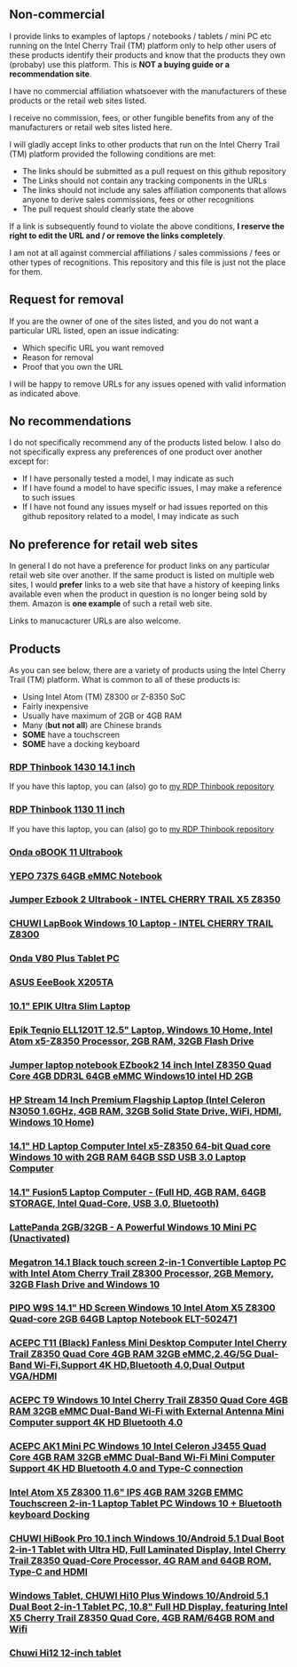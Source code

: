 ## Non-commercial
I provide links to examples of laptops / notebooks / tablets / mini PC etc running on the Intel Cherry Trail (TM) platform only to help other users of these products identify their products and know that the products they own (probaby) use this platform. This is **NOT a buying guide or a recommendation site**.

I have no commercial affiliation whatsoever with the manufacturers of these products or the retail web sites listed.

I receive no commission, fees, or other fungible benefits from any of the manufacturers or retail web sites listed here.

I will gladly accept links to other products that run on the Intel Cherry Trail (TM) platform provided the following conditions are met:
* The links should be submitted as a pull request on this github repository
* The Links should not contain any tracking components in the URLs
* The links should not include any sales affiliation components that allows anyone to derive sales commissions, fees or other recognitions
* The pull request should clearly state the above

If a link is subsequently found to violate the above conditions, **I reserve the right to edit the URL and / or remove the links completely**.

I am not at all against commercial affiliations / sales commissions / fees or other types of recognitions. This repository and this file is just not the place for them.

## Request for removal
If you are the owner of one of the sites listed, and you do not want a particular URL listed, open an issue indicating:
* Which specific URL you want removed
* Reason for removal
* Proof that you own the URL

I will be happy to remove URLs for any issues opened with valid information as indicated above.

## No recommendations
I do not specifically recommend any of the products listed below. I also do not specifically express any preferences of one product over another except for:
* If I have personally tested a model, I may indicate as such
* If I have found a model to have specific issues, I may make a reference to such issues
* If I have not found any issues myself or had issues reported on this github repository related to a model, I may indicate as such

## No preference for retail web sites
In general I do not have a preference for product links on any particular retail web site over another. If the same product is listed on multiple web sites, I would **prefer** links to a web site that have a history of keeping links available even when the product in question is no longer being sold by them. Amazon is **one example** of such a retail web site.

Links to manucacturer URLs are also welcome.

## Products
As you can see below, there are a variety of products using the Intel Cherry Trail (TM) platform. What is common to all of these products is:
* Using Intel Atom (TM) Z8300 or Z-8350 SoC
* Fairly inexpensive
* Usually have maximum of 2GB or 4GB RAM
* Many (**but not all**) are Chinese brands
* **SOME** have a touchscreen
* **SOME** have a docking keyboard

### [RDP Thinbook 1430 14.1 inch](http://rdp.in/laptop/)
If you have this laptop, you can (also) go to [my RDP Thinbook repository](https://github.com/sundarnagarajan/rdp-thinbook-linux)

### [RDP Thinbook 1130 11 inch](http://rdp.in/laptop/)
If you have this laptop, you can (also) go to [my RDP Thinbook repository](https://github.com/sundarnagarajan/rdp-thinbook-linux)

### [Onda oBOOK 11 Ultrabook](https://www.gearbest.com/tablet-pcs/pp_263297.html)

### [YEPO 737S 64GB eMMC Notebook](https://www.gearbest.com/computers/pp_555840.html)

### [Jumper Ezbook 2 Ultrabook - INTEL CHERRY TRAIL X5 Z8350](https://www.gearbest.com/laptops/pp_603954.html)

### [CHUWI LapBook Windows 10 Laptop - INTEL CHERRY TRAIL Z8300](https://www.gearbest.com/tablet-pcs/pp_488238.html)

### [Onda V80 Plus Tablet PC](https://www.gearbest.com/computers/pp_628080.html?lkid=12145865)

### [ASUS EeeBook X205TA](https://www.asus.com/us/Laptops/ASUS_EeeBook_X205TA/)

### [10.1" EPIK Ultra Slim Laptop](https://www.amazon.com/10-1-EPIK-Ultra-Slim-Laptop/dp/B01L35C6WA)

### [Epik Teqnio ELL1201T 12.5" Laptop, Windows 10 Home, Intel Atom x5-Z8350 Processor, 2GB RAM, 32GB Flash Drive](https://www.walmart.com/ip/Epik-Teqnio-ELL1201T-12-5-Laptop-Windows-10-Home-Intel-Atom-x5-Z8350-Processor-2GB-RAM-32GB-Flash-Drive/55474687)

### [Jumper laptop notebook EZbook2 14 inch Intel Z8350 Quad Core 4GB DDR3L 64GB eMMC Windows10 intel HD 2GB](https://www.lightinthebox.com/jumper-ebook2-laptop-14-inch-intel-cherry-trail-quad-core-4gb-ram-64gb-hard-disk-windows10_p5516133.html)

### [HP Stream 14 Inch Premium Flagship Laptop (Intel Celeron N3050 1.6GHz, 4GB RAM, 32GB Solid State Drive, WiFi, HDMI, Windows 10 Home)](https://www.amazon.com/HP-Premium-Flagship-Certified-Refurbished/dp/B01MS6TKUA)

### [14.1" HD Laptop Computer Intel x5-Z8350 64-bit Quad core Windows 10 with 2GB RAM 64GB SSD USB 3.0 Laptop Computer](https://www.amazon.com/Laptop-Computer-x5-Z8350-64-bit-Windows/dp/B06XZSJ2C5)

### [14.1" Fusion5 Laptop Computer - (Full HD, 4GB RAM, 64GB STORAGE, Intel Quad-Core, USB 3.0, Bluetooth)](https://www.amazon.com/Laptop-Computer-x5-Z8350-64-bit-Windows/dp/B0764G3FLG?th=1)

### [LattePanda 2GB/32GB - A Powerful Windows 10 Mini PC (Unactivated)](https://www.dfrobot.com/product-1498.html)

### [Megatron 14.1 Black touch screen 2-in-1 Convertible Laptop PC with Intel Atom Cherry Trail Z8300 Processor, 2GB Memory, 32GB Flash Drive and Windows 10](https://www.walmart.com/ip/Megatron-14-1-Black-touch-screen-2-in-1-Convertible-Laptop-PC-Intel-Atom-Cherry-Trail-Z8300-Processor-2GB-Memory-32GB-Flash-Drive-Windows-10/50998040)

### [PIPO W9S 14.1" HD Screen Windows 10 Intel Atom X5 Z8300 Quad-core 2GB 64GB Laptop Notebook ELT-502471](https://www.tinydeal.com/PIPO-W9S-14-1-HD-Screen-Windows-10-Intel-Atom-X5-Z8300-Quad-core-2GB-64GB-Laptop-Notebook-p-158033.html)

### [ACEPC T11 (Black) Fanless Mini Desktop Computer Intel Cherry Trail Z8350 Quad Core 4GB RAM 32GB eMMC,2.4G/5G Dual-Band Wi-Fi,Support 4K HD,Bluetooth 4.0,Dual Output VGA/HDMI](http://www.iacepc.com/acepc-t11-black/)

### [ACEPC T9 Windows 10 Intel Cherry Trail Z8350 Quad Core 4GB RAM 32GB eMMC Dual-Band Wi-Fi with External Antenna Mini Computer support 4K HD Bluetooth 4.0](http://www.iacepc.com/acepc-t9/)

### [ACEPC AK1 Mini PC Windows 10 Intel Celeron J3455 Quad Core 4GB RAM 32GB eMMC Dual-Band Wi-Fi Mini Computer Support 4K HD Bluetooth 4.0 and Type-C connection](http://www.iacepc.com/acepc-ak1/)

### [Intel Atom X5 Z8300 11.6" IPS 4GB RAM 32GB EMMC Touchscreen 2-in-1 Laptop Tablet PC Windows 10 + Bluetooth keyboard Docking](https://www.amazon.com/Touchscreen-Windows-Bluetooth-keyboard-Docking/dp/B01MXHP7X1)

### [CHUWI HiBook Pro 10.1 inch Windows 10/Android 5.1 Dual Boot 2-in-1 Tablet with Ultra HD, Full Laminated Display, Intel Cherry Trail Z8350 Quad-Core Processor, 4G RAM and 64GB ROM, Type-C and HDMI](https://www.amazon.com/dp/B01LWM5BYF)

### [Windows Tablet, CHUWI Hi10 Plus Windows 10/Android 5.1 Dual Boot 2-in-1 Tablet PC, 10.8" Full HD Display, featuring Intel X5 Cherry Trail Z8350 Quad Core, 4GB RAM/64GB ROM and Wifi](https://www.amazon.com/dp/B01NCO6P93)

### [Chuwi Hi12 12-inch tablet](http://en.chuwi.com/product/items/Chuwi-Hi12.html)


